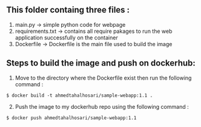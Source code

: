 ## This folder containg three files : 
1) main.py           -> simple python code for webpage 
2) requirements.txt  -> contains all require pakages to run the web application successfully on the container 
3) Dockerfile        -> Dockerfile is the main file used to build the image 


## Steps to build the image and push on dockerhub: 

1) Move to the directory where the Dockerfile exist then run the following command :

```
$ docker build -t ahmedtahalhosari/sample-webapp:1.1 .
```

2) Push the image to my dockerhub repo using the following command :

```
$ docker push ahmedtahalhosari/sample-webapp:1.1
```